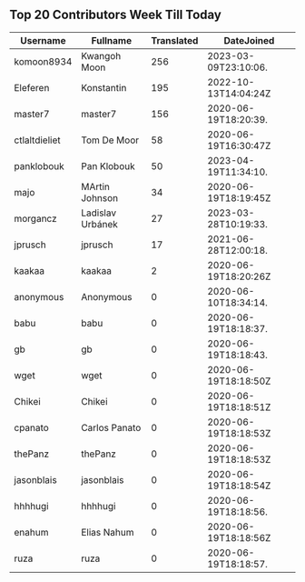 ## Top 20 Contributors Week Till Today ##
|Username|Fullname|Translated|DateJoined|
|--------|--------|----------|----------|
|komoon8934|Kwangoh Moon|256|2023-03-09T23:10:06.|
|Eleferen|Konstantin|195|2022-10-13T14:04:24Z|
|master7|master7|156|2020-06-19T18:20:39.|
|ctlaltdieliet|Tom De Moor|58|2020-06-19T16:30:47Z|
|panklobouk|Pan Klobouk|50|2023-04-19T11:34:10.|
|majo|MArtin Johnson|34|2020-06-19T18:19:45Z|
|morgancz|Ladislav Urbánek|27|2023-03-28T10:19:33.|
|jprusch|jprusch|17|2021-06-28T12:00:18.|
|kaakaa|kaakaa|2|2020-06-19T18:20:26Z|
|anonymous|Anonymous|0|2020-06-10T18:34:14.|
|babu|babu|0|2020-06-19T18:18:37.|
|gb|gb|0|2020-06-19T18:18:43.|
|wget|wget|0|2020-06-19T18:18:50Z|
|Chikei|Chikei|0|2020-06-19T18:18:51Z|
|cpanato|Carlos Panato|0|2020-06-19T18:18:53Z|
|thePanz|thePanz|0|2020-06-19T18:18:53Z|
|jasonblais|jasonblais|0|2020-06-19T18:18:54Z|
|hhhhugi|hhhhugi|0|2020-06-19T18:18:56.|
|enahum|Elias  Nahum|0|2020-06-19T18:18:56Z|
|ruza|ruza|0|2020-06-19T18:18:57.|
